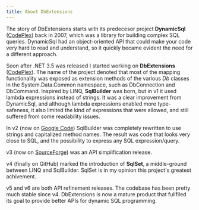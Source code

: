```yaml
---
title: About DbExtensions
---
```


The story of DbExtensions starts with its predecesor project **DynamicSql** ([CodePlex](https://web.archive.org/web/20080304033020/www.codeplex.com/dsql)) back in 2007, which was a library for building complex SQL queries. DynamicSql had an object-oriented API that could make your code very hard to read and understand, so it quickly became evident the need for a different approach.

Soon after .NET 3.5 was released I started working on **DbExtensions** ([CodePlex](https://web.archive.org/web/20080124152637/www.codeplex.com/dbextensions)). The name of the project denoted that most of the mapping functionality was exposed as extension methods of the various *Db* classes in the System.Data.Common namespace, such as DbConnection and DbCommand. Inspired by LINQ, **SqlBuilder** was born, but in v1 it used lambda expressions instead of strings. It was a clear improvement from DynamicSql, and although lambda expressions enabled more type-safeness, it also limited the kind of expressions that were allowed, and still suffered from some readability issues.

In v2 (now on [Google Code](https://web.archive.org/web/20090314013012/code.google.com/p/dbex)) SqlBuilder was completely rewritten to use strings and capitalized method names. The result was code that looks very close to SQL, and the possibility to express any SQL expression/query.

v3 (now on [SourceForge](https://web.archive.org/web/20100705115552/dbextensions.sourceforge.net/)) was an API simplification release.

v4 (finally on GitHub) marked the introduction of **SqlSet**, a middle-ground between LINQ and SqlBuilder. SqlSet is in my opinion this project's greatest achivement.

v5 and v6 are both API refinement releases. The codebase has been pretty much stable since v4. DbExtensions is now a mature product that fullfiled its goal to provide better APIs for dynamic SQL programming.
